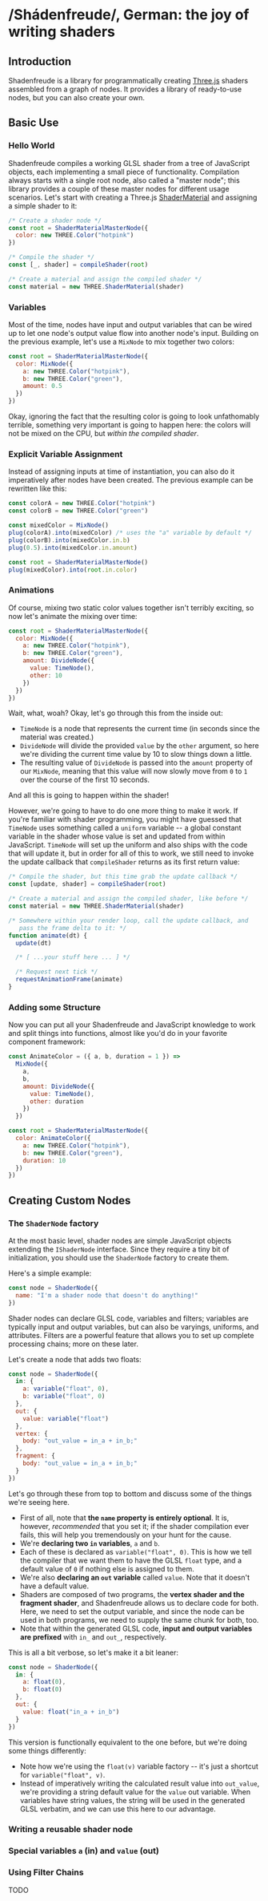 # /Shádenfreude/, German: the joy of writing shaders

## Introduction

Shadenfreude is a library for programmatically creating [Three.js] shaders assembled from a graph of nodes. It provides a library of ready-to-use nodes, but you can also create your own.

## Basic Use

### Hello World

Shadenfreude compiles a working GLSL shader from a tree of JavaScript objects, each implementing a small piece of functionality. Compilation always starts with a single root node, also called a "master node"; this library provides a couple of these master nodes for different usage scenarios. Let's start with creating a Three.js [ShaderMaterial] and assigning a simple shader to it:

```jsx
/* Create a shader node */
const root = ShaderMaterialMasterNode({
  color: new THREE.Color("hotpink")
})

/* Compile the shader */
const [_, shader] = compileShader(root)

/* Create a material and assign the compiled shader */
const material = new THREE.ShaderMaterial(shader)
```

### Variables

Most of the time, nodes have input and output variables that can be wired up to let one node's output value flow into another node's input. Building on the previous example, let's use a `MixNode` to mix together two colors:

```jsx
const root = ShaderMaterialMasterNode({
  color: MixNode({
    a: new THREE.Color("hotpink"),
    b: new THREE.Color("green"),
    amount: 0.5
  })
})
```

Okay, ignoring the fact that the resulting color is going to look unfathomably terrible, something very important is going to happen here: the colors will not be mixed on the CPU, but _within the compiled shader_.

### Explicit Variable Assignment

Instead of assigning inputs at time of instantiation, you can also do it imperatively after nodes have been created. The previous example can be rewritten like this:

```jsx
const colorA = new THREE.Color("hotpink")
const colorB = new THREE.Color("green")

const mixedColor = MixNode()
plug(colorA).into(mixedColor) /* uses the "a" variable by default */
plug(colorB).into(mixedColor.in.b)
plug(0.5).into(mixedColor.in.amount)

const root = ShaderMaterialMasterNode()
plug(mixedColor).into(root.in.color)
```

### Animations

Of course, mixing two static color values together isn't terribly exciting, so now let's animate the mixing over time:

```jsx
const root = ShaderMaterialMasterNode({
  color: MixNode({
    a: new THREE.Color("hotpink"),
    b: new THREE.Color("green"),
    amount: DivideNode({
      value: TimeNode(),
      other: 10
    })
  })
})
```

Wait, what, woah? Okay, let's go through this from the inside out:

- `TimeNode` is a node that represents the current time (in seconds since the material was created.)
- `DivideNode` will divide the provided `value` by the `other` argument, so here we're dividing the current time value by 10 to slow things down a little.
- The resulting value of `DivideNode` is passed into the `amount` property of our `MixNode`, meaning that this value will now slowly move from `0` to `1` over the course of the first 10 seconds.

And all this is going to happen within the shader!

However, we're going to have to do one more thing to make it work. If you're familiar with shader programming, you might have guessed that `TimeNode` uses something called a `uniform` variable -- a global constant variable in the shader whose value is set and updated from within JavaScript. `TimeNode` will set up the uniform and also ships with the code that will update it, but in order for all of this to work, we still need to invoke the update callback that `compileShader` returns as its first return value:

```jsx
/* Compile the shader, but this time grab the update callback */
const [update, shader] = compileShader(root)

/* Create a material and assign the compiled shader, like before */
const material = new THREE.ShaderMaterial(shader)

/* Somewhere within your render loop, call the update callback, and
   pass the frame delta to it: */
function animate(dt) {
  update(dt)

  /* [ ...your stuff here ... ] */

  /* Request next tick */
  requestAnimationFrame(animate)
}
```

### Adding some Structure

Now you can put all your Shadenfreude and JavaScript knowledge to work and split things into functions, almost like you'd do in your favorite component framework:

```jsx
const AnimateColor = ({ a, b, duration = 1 }) =>
  MixNode({
    a,
    b,
    amount: DivideNode({
      value: TimeNode(),
      other: duration
    })
  })

const root = ShaderMaterialMasterNode({
  color: AnimateColor({
    a: new THREE.Color("hotpink"),
    b: new THREE.Color("green"),
    duration: 10
  })
})
```

## Creating Custom Nodes

### The `ShaderNode` factory

At the most basic level, shader nodes are simple JavaScript objects extending the `IShaderNode` interface. Since they require a tiny bit of initialization, you should use the `ShaderNode` factory to create them.

Here's a simple example:

```js
const node = ShaderNode({
  name: "I'm a shader node that doesn't do anything!"
})
```

Shader nodes can declare GLSL code, variables and filters; variables are typically input and output variables, but can also be varyings, uniforms, and attributes. Filters are a powerful feature that allows you to set up complete processing chains; more on these later.

Let's create a node that adds two floats:

```js
const node = ShaderNode({
  in: {
    a: variable("float", 0),
    b: variable("float", 0)
  },
  out: {
    value: variable("float")
  },
  vertex: {
    body: "out_value = in_a + in_b;"
  },
  fragment: {
    body: "out_value = in_a + in_b;"
  }
})
```

Let's go through these from top to bottom and discuss some of the things we're seeing here.

- First of all, note that **the `name` property is entirely optional**. It is, however, _recommended_ that you set it; if the shader compilation ever fails, this will help you tremendously on your hunt for the cause.
- We're **declaring two `in` variables**, `a` and `b`.
- Each of these is declared as `variable("float", 0)`. This is how we tell the compiler that we want them to have the GLSL `float` type, and a default value of `0` if nothing else is assigned to them.
- We're also **declaring an `out` variable** called `value`. Note that it doesn't have a default value.
- Shaders are composed of two programs, the **vertex shader and the fragment shader**, and Shadenfreude allows us to declare code for both. Here, we need to set the output variable, and since the node can be used in both programs, we need to supply the same chunk for both, too.
- Note that within the generated GLSL code, **input and output variables are prefixed** with `in_` and `out_`, respectively.

This is all a bit verbose, so let's make it a bit leaner:

```js
const node = ShaderNode({
  in: {
    a: float(0),
    b: float(0)
  },
  out: {
    value: float("in_a + in_b")
  }
})
```

This version is functionally equivalent to the one before, but we're doing some things differently:

- Note how we're using the `float(v)` variable factory -- it's just a shortcut for `variable("float", v)`.
- Instead of imperatively writing the calculated result value into `out_value`, we're providing a string default value for the `value` out variable. When variables have string values, the string will be used in the generated GLSL verbatim, and we can use this here to our advantage.

### Writing a reusable shader node

### Special variables `a` (in) and `value` (out)

### Using Filter Chains

TODO

[shadermaterial]: https://threejs.org/docs/#api/en/materials/ShaderMaterial
[three.js]: https://threejs.org/

